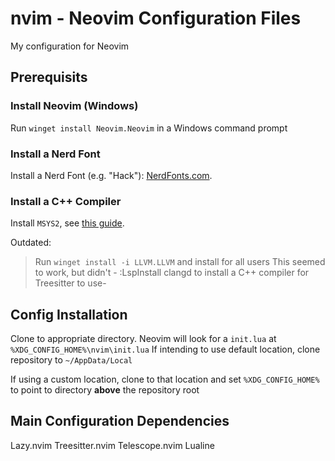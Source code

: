 # nvim - Neovim Configuration Files

My configuration for Neovim

## Prerequisits

### Install Neovim (Windows)

Run `winget install Neovim.Neovim` in a Windows command prompt

### Install a Nerd Font

Install a Nerd Font (e.g. "Hack"): [NerdFonts.com](https://www.nerdfonts.com/font-downloads).

### Install a C++ Compiler

Install `MSYS2`, see [this guide](https://github.com/HO-COOH/CPPDevOnWindows#install-clang).

Outdated:
> Run `winget install -i LLVM.LLVM` and install for all users This seemed to work, but didn't - :LspInstall clangd to install a C++ compiler for Treesitter to use-

## Config Installation

Clone to appropriate directory. 
Neovim will look for a `init.lua` at `%XDG_CONFIG_HOME%\nvim\init.lua`
If intending to use default location, clone repository to `~/AppData/Local`

If using a custom location, clone to that location and set `%XDG_CONFIG_HOME%` to point to directory **above** the repository root 

## Main Configuration Dependencies

Lazy.nvim
Treesitter.nvim
Telescope.nvim
Lualine
 
